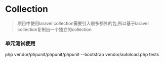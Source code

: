 # Collection
> 项目中使用laravel collection需要引入很多额外的包,所以基于laravel collection复制出一个独立的collection

### 单元测试使用
php vendor/phpunit/phpunit/phpunit --bootstrap vendor/autoload.php tests
